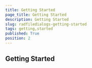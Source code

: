 ```yaml
---
title: Getting Started
page_title: Getting Started
description: Getting Started
slug: radfiledialogs-getting-started
tags: getting,started
published: True
position: 2
---
```


## Getting Started